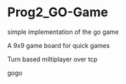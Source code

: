 # Prog2_GO-Game
simple implementation of the go game

A 9x9 game board for quick games

Turn based miltiplayer over tcp

gogo